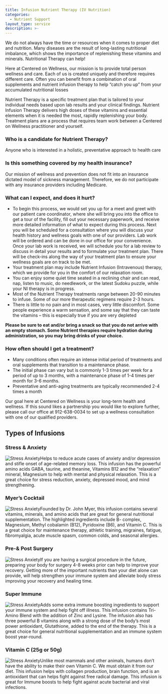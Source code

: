 ```yaml
---
title: Infusion Nutrient Therapy (IV Nutrition)
categories:
  - Nutrient Support
layout_type: service
description: >-
---
```


We do not always have the time or resources when it comes to proper diet and nutrition. Many diseases are the result of long-lasting nutritional imbalance, which shows the importance of replenishing these vitamins and minerals. Nutritional Therapy can help!

Here at Centered on Wellness, our mission is to provide total person wellness and care. Each of us is created uniquely and therefore requires different care.  Often you can benefit from a combination of oral supplements and nutrient infusion therapy to help “catch you up” from your accumulated nutritional losses

Nutrient Therapy is a specific treatment plan that is tailored to your individual needs based upon lab results and your clinical findings.  Nutrient Infusion Therapy delivers high doses of these vitamins and essential elements when it is needed the most, rapidly replenishing your body. Treatment plans are a process that requires team work between a Centered on Wellness practitioner and yourself.

### Who is a candidate for Nutrient Therapy?
Anyone who is interested in a holistic, preventative approach to health care

### Is this something covered by my health insurance?

Our mission of wellness and prevention does not fit into an insurance dictated model of sickness management. Therefore, we do not participate with any insurance providers including Medicare.

### What can I expect, and does it hurt?

* To begin this process, we would set you up for a meet and greet with our patient care coordinator, where she will bring you into the office to get a tour of the facility, fill out your necessary paperwork, and receive more detailed information of what to expect during this process.  Next you will be scheduled for a consultation where you will discuss your health history and wellness goals with one of our providers.  Lab work will be ordered and can be done in our office for your convenience.  Once your lab work is received, we will schedule you for a lab review to discuss in detail your results and to formulate your treatment plan.  There will be check-ins along the way of your treatment plan to ensure your wellness goals are on track to be met.
* Your treatment plan may include Nutrient Infusion (Intravenous) therapy, which we provide for you in the comfort of our relaxation room.
* You can enjoy some quiet time seated in a reclining chair and can read, nap, listen to music, do needlework, or the latest Sudoku puzzle, while your NI therapy is in progress.
* Most of the Nutrient Therapy treatments range between 20-90 minutes to infuse.  Some of our more therapeutic regimens require 2-3 hours.
* There is little to no pain and in most cases, very little discomfort.  Some people experience a warm sensation, and some say that they can taste the vitamins – this is especially true if you are very depleted

**Please be sure to eat and/or bring a snack so that you do not arrive with an empty stomach.  Some Nutrient therapies require hydration during administration, so you may bring drinks of your choice.**


### How often should I get a treatment?

* Many conditions often require an intense initial period of treatments and oral supplements that transition to a maintenance phase.
* The initial phase can vary but is commonly 1-3 times per week for a period of up to 3 months, with a maintenance phase of 1-4 times per month for 3-6 months.
* Preventative and anti-aging treatments are typically recommended 2-4 times a month

Our goal here at Centered on Wellness is your long-term health and wellness. If this sound likes a partnership you would like to explore further, please call our office at 912-638-0034 to set up a wellness consultation with one of our qualified providers.

## Types of Infusions

### Stress & Anxiety

![Stress Anxiety](/images/stress-anxiety.jpg)Helps to reduce acute cases of anxiety and/or depression and stifle onset of age-related memory loss.  This infusion has the powerful amino acids GABA, taurine, and theanine, Vitamins B12 and the “relaxation” mineral, Magnesium to help with mental and physical relaxation.  This is a great choice for stress reduction, anxiety, depressed mood, and mind strengthening.

### Myer’s Cocktail

![Stress Anxiety](/images/myers-cocktail.jpg)Founded by Dr. John Myer, this infusion contains several vitamins, minerals, and amino acids that are great for general nutritional supplementation.  The highlighted ingredients include B- complex, Magnesium, Methyl cobalamin (B12), Pyridoxine (B6), and Vitamin C. This is a great choice for maintenance therapy, athletic training, migraines, fatigue, fibromyalgia, acute muscle spasm, common colds, and seasonal allergies.

### Pre-& Post Surgery

![Stress Anxiety](/images/pre-post-surgery.jpg)If you are having a surgical procedure in the future, preparing your body for surgery 4-8 weeks prior can help to improve your recovery.  Getting more of the important nutrients than your diet alone can provide, will help strengthen your immune system and alleviate body stress improving your recovery and healing time.  

### Super Immune

![Stress Anxiety](/images/super-immune.jpg)Adds some extra immune boosting ingredients to support your immune system and help fight off illness.  This infusion contains Tri-Amino Blend with the addition of Zinc and Lysine.  The infusion also has three powerful B vitamins along with a strong dose of the body’s most power antioxidant, Glutathione, added to the end of the therapy.  This is a great choice for general nutritional supplementation and an immune system boost year-round.

### Vitamin C (25g or 50g)

![Stress Anxiety](/images/vitamin-c.jpg)Unlike most mammals and other animals, humans don’t have the ability to make their own Vitamin C.  We must obtain it from our diet.  This infusion helps with collagen production, brain function, and is an antioxidant that can helps fight against free radical damage. This infusion is great for Immune boosts to help fight against acute bacterial and viral infections.
